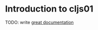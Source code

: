 # Introduction to cljs01

TODO: write [great documentation](http://jacobian.org/writing/what-to-write/)
